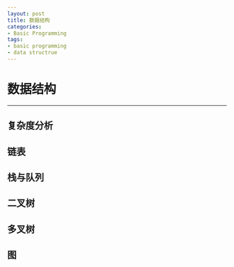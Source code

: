 ```yaml
---
layout: post
title: 数据结构
categories:
- Basic Programming
tags:
- basic programming
- data structrue
---
```


# 数据结构
------------------
## 复杂度分析

## 链表

## 栈与队列

## 二叉树

## 多叉树

## 图